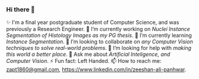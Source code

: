 ### Hi there 👋

✨ I'm a final year postgraduate student of Computer Science, and was previously a Research Engineer.
🔭 I’m currently working on _Nuclei Instance Segmentation of Histology Images as my PG thesis_.
🌱 I’m currently learning _Instance Segmentation_.
👯 I’m looking to collaborate on _any Computer Vision techniques to solve real-world problems_.
🤔 I’m looking for help with _making this world a better place_.
💬 Ask me about _Artificial Inteligence, and Computer Vision_.
⚡ Fun fact: Left Handed.
📫 How to reach me: zapt1860@gmail.com, https://www.linkedin.com/in/zeeshan-ali-panhwar.
